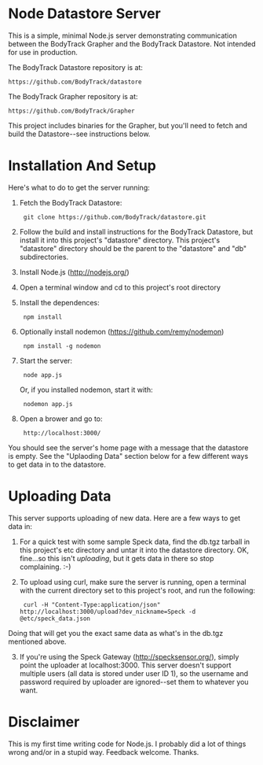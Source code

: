 Node Datastore Server
=====================

This is a simple, minimal Node.js server demonstrating communication between the BodyTrack Grapher and the BodyTrack Datastore.  Not intended for use in production.

The BodyTrack Datastore repository is at:

    https://github.com/BodyTrack/datastore

The BodyTrack Grapher repository is at:

    https://github.com/BodyTrack/Grapher

This project includes binaries for the Grapher, but you'll need to
fetch and build the Datastore--see instructions below.

Installation And Setup
======================

Here's what to do to get the server running:

1. Fetch the BodyTrack Datastore:

        git clone https://github.com/BodyTrack/datastore.git

2. Follow the build and install instructions for the BodyTrack Datastore, but install it into this project's "datastore" directory.  This project's "datastore" directory should be the parent to the "datastore" and "db" subdirectories.

3. Install Node.js (http://nodejs.org/)

4. Open a terminal window and cd to this project's root directory

5. Install the dependences:

        npm install

6. Optionally install nodemon (https://github.com/remy/nodemon)

        npm install -g nodemon

7. Start the server:

        node app.js

   Or, if you installed nodemon, start it with:

        nodemon app.js

8. Open a brower and go to:

        http://localhost:3000/

You should see the server's home page with a message that the
datastore is empty.  See the "Uplaoding Data" section below for a
few different ways to get data in to the datastore.

Uploading Data
==============

This server supports uploading of new data.  Here are a few ways
to get data in:

1. For a quick test with some sample Speck data, find the db.tgz tarball in this project's etc directory and untar it into the datastore directory. OK, fine...so this isn't *uploading*, but it gets data in there so stop complaining.  :-)

2. To upload using curl, make sure the server is running, open a terminal with the current directory set to this project's root, and run the following:

        curl -H "Content-Type:application/json" http://localhost:3000/upload?dev_nickname=Speck -d @etc/speck_data.json

Doing that will get you the exact same data as what's in the db.tgz mentioned above.

3) If you're using the Speck Gateway (http://specksensor.org/), simply point the uploader at localhost:3000.  This server doesn't support multiple users (all data is stored under user ID 1), so the username and password required by uploader are ignored--set them to whatever you want.

Disclaimer
==========

This is my first time writing code for Node.js.  I probably did a lot
of things wrong and/or in a stupid way.  Feedback welcome.  Thanks.